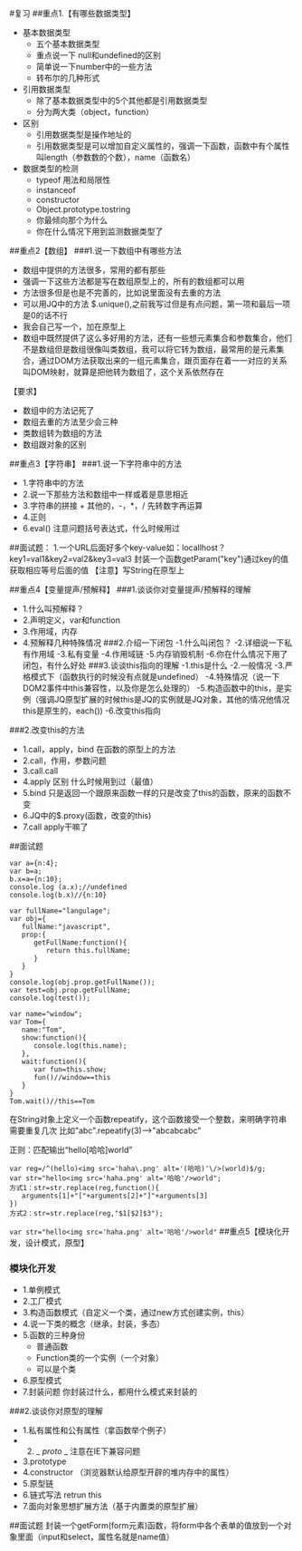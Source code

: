 #复习
##重点1.【有哪些数据类型】
- 基本数据类型
    - 五个基本数据类型
    - 重点说一下  null和undefined的区别
    - 简单说一下number中的一些方法
    - 转布尔的几种形式
- 引用数据类型
   - 除了基本数据类型中的5个其他都是引用数据类型
   - 分为两大类（object，function）
- 区别
   - 引用数据类型是操作地址的
   - 引用数据类型是可以增加自定义属性的，强调一下函数，函数中有个属性叫length（参数数的个数），name（函数名）
- 数据类型的检测
  - typeof 用法和局限性
  - instanceof
  - constructor
  - Object.prototype.tostring
  - 你最倾向那个为什么
  - 你在什么情况下用到监测数据类型了
 

##重点2【数组】
###1.说一下数组中有哪些方法
- 数组中提供的方法很多，常用的都有那些
- 强调一下这些方法都是写在数组原型上的，所有的数组都可以用
- 方法很多但是也是不完善的，比如说里面没有去重的方法
- 可以用JQ中的方法 $.unique(),之前我写过但是有点问题，第一项和最后一项是0的话不行
- 我会自己写一个，加在原型上
- 数组中既然提供了这么多好用的方法，还有一些想元素集合和参数集合，他们不是数组但是数组很像叫类数组，我可以将它转为数组，最常用的是元素集合，通过DOM方法获取出来的一组元素集合，跟页面存在着一一对应的关系叫DOM映射，就算是把他转为数组了，这个关系依然存在

【要求】

- 数组中的方法记死了
- 数组去重的方法至少会三种
- 类数组转为数组的方法
- 数组跟对象的区别


##重点3【字符串】
###1.说一下字符串中的方法
- 1.字符串中的方法
- 2.说一下那些方法和数组中一样或着是意思相近
- 3.字符串的拼接 +  其他的，-，*，/ 先转数字再运算
- 4.正则
- 6.eval() 注意问题括号表达式，什么时候用过


##面试题：
1.一个URL后面好多个key-value如：locallhost？key1=val1&key2=val2&key3=val3
封装一个函数getParam("key")通过key的值获取相应等号后面的值
【注意】写String在原型上

##重点4【变量提声/预解释】
###1.谈谈你对变量提声/预解释的理解
- 1.什么叫预解释？
- 2.声明定义，var和function
- 3.作用域，内存
- 4.预解释几种特殊情况
###2.介绍一下闭包
-1.什么叫闭包？
-2.详细说一下私有作用域
-3.私有变量
-4.作用域链
-5.内存销毁机制
-6.你在什么情况下用了闭包，有什么好处
###3.谈谈this指向的理解
-1.this是什么
-2.一般情况
-3.严格模式下（函数执行的时候没有点就是undefined）
-4.特殊情况（说一下DOM2事件中this兼容性，以及你是怎么处理的）
-5.构造函数中的this，是实例（强调JQ原型扩展的时候this是JQ的实例就是JQ对象，其他的情况他情况this是原生的，each())
-6.改变this指向

###2.改变this的方法
- 1.call，apply，bind 在函数的原型上的方法
- 2.call，作用，参数问题
- 3.call.call
- 4.apply 区别  什么时候用到过（最值）
- 5.bind 只是返回一个跟原来函数一样的只是改变了this的函数，原来的函数不变
- 6.JQ中的$.proxy(函数，改变的this)
- 7.call apply干嘛了

##面试题
```
var a={n:4};
var b=a;
b.x=a={n:10};
console.log	(a.x);//undefined
console.log(b.x)//{n:10}
```
```
var fullName="langulage";
var obj={
   fullName:"javascript",
   prop:{
      getFullName:function(){
         return this.fullName;
      }
   }
}
console.log(obj.prop.getFullName());
var test=obj.prop.getFullName;
console.log(test());
```
```
var name="window";
var Tom={
   name:"Tom",
   show:function(){
      console.log(this.name);
   },
   wait:function(){
      var fun=this.show;
      fun()//window==this
   }
}
Tom.wait()//this==Tom
```
在String对象上定义一个函数repeatify，这个函数接受一个整数，来明确字符串需要重复几次
比如"abc".repeatify(3)-->"abcabcabc"

正则：匹配输出“hello[哈哈]world”
```
var reg=/^(hello)<img src='haha\.png' alt='(哈哈)'\/>(world)$/g;
var str="hello<img src='haha.png' alt='哈哈'/>world";
方式1：str=str.replace(reg,function(){
   arguments[1]+"["+arguments[2]+"]"+arguments[3]
})
方式2：str=str.replace(reg,"$1[$2]$3");
```
`
var str="hello<img src='haha.png' alt='哈哈'/>world"
`
##重点5【模块化开发，设计模式，原型】
### 模块化开发
- 1.单例模式
- 2.工厂模式
- 3.构造函数模式（自定义一个类，通过new方式创建实例，this）
- 4.说一下类的概念（继承，封装，多态）
- 5.函数的三种身份
   - 普通函数
   - Function类的一个实例（一个对象）
   - 可以是个类
 - 6.原型模式
 - 7.封装问题 你封装过什么，都用什么模式来封装的

###2.谈谈你对原型的理解
- 1.私有属性和公有属性（拿函数举个例子）
- 2. _ _proto_ _ 注意在IE下兼容问题
- 3.prototype
- 4.constructor （浏览器默认给原型开辟的堆内存中的属性）
- 5.原型链
- 6.链式写法 retrun this
- 7.面向对象思想扩展方法（基于内置类的原型扩展）

##面试题
封装一个getForm(form元素)函数，将form中各个表单的值放到一个对象里面（input和select，属性名就是name值）
